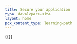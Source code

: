 ```yaml
---
title: Secure your application
type: developers-site
layout: home
pcx_content_type: learning-path
---
```


{{<learning-path file="application-security.json">}}